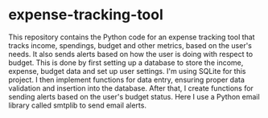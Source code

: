 # expense-tracking-tool
This repository contains the Python code for an expense tracking tool that tracks income, spendings, budget and other metrics, based on the user's needs. It also sends alerts based on how the user is doing with respect to budget.
This is done by first setting up a database to store the income, expense, budget data and set up user settings. I'm using SQLite for this project. 
I then implement functions for data entry, ensuring proper data validation and insertion into the database. 
After that, I create functions for sending alerts based on the user's budget status. Here I use a Python email library called smtplib to send email alerts.

